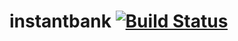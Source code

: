 # instantbank [![Build Status](https://travis-ci.org/sinanselimoglu/instantbank.svg?branch=master)](https://travis-ci.org/sinanselimoglu/instantbank)